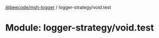 [@beecode/msh-logger](../README.md) / logger-strategy/void.test

# Module: logger-strategy/void.test

